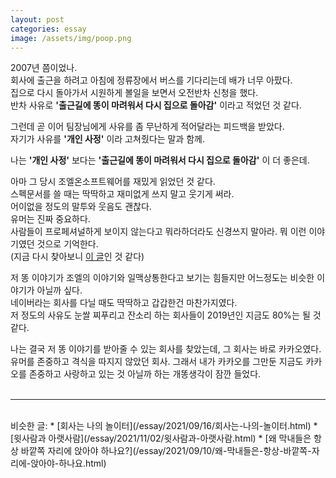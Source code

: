 ```yaml
---
layout: post
categories: essay
image: /assets/img/poop.png
---
```


2007년 쯤이었나.  
회사에 출근을 하려고 아침에 정류장에서 버스를 기다리는데 배가 너무 아팠다.  
집으로 다시 돌아가서 시원하게 볼일을 보면서 오전반차 신청을 했다.  
반차 사유로 **'출근길에 똥이 마려워서 다시 집으로 돌아감'** 이라고 적었던 것 같다.

그런데 곧 이어 팀장님에게 사유를 좀 무난하게 적어달라는 피드백을 받았다.  
자기가 사유를 **'개인 사정'** 이라 고쳐줬다는 말과 함께.

나는 **'개인 사정'** 보다는 **'출근길에 똥이 마려워서 다시 집으로 돌아감'** 이 더 좋은데.

아마 그 당시 조엘온소프트웨어를 재밌게 읽었던 것 같다.  
스펙문서를 쓸 때는 딱딱하고 재미없게 쓰지 말고 웃기게 써라.  
어이없을 정도의 말투와 웃음도 괜찮다.  
유머는 진짜 중요하다.  
사람들이 프로페셔널하게 보이지 않는다고 뭐라하더라도 신경쓰지 말아라. 뭐 이런 이야기였던 것으로 기억한다.  
(지금 다시 찾아보니 [이 글](https://www.joelonsoftware.com/2000/10/15/painless-functional-specifications-part-4-tips/)인 것 같다)

저 똥 이야기가 조엘의 이야기와 일맥상통한다고 보기는 힘들지만 어느정도는 비슷한 이야기가 아닐까 싶다.  
네이버라는 회사를 다닐 때도 딱딱하고 갑갑한건 마찬가지였다.  
저 정도의 사유도 눈쌀 찌푸리고 잔소리 하는 회사들이 2019년인 지금도 80%는 될 것 같다.

나는 결국 저 똥 이야기를 받아줄 수 있는 회사를 찾았는데, 그 회사는 바로 카카오였다.  
유머를 존중하고 격식을 따지지 않았던 회사. 그래서 내가 카카오를 그만둔 지금도 카카오를 존중하고 사랑하고 있는 것 아닐까 하는 개똥생각이 잠깐 들었다.
<br>
<br>

---

<br>
비슷한 글:
* [회사는 나의 놀이터](/essay/2021/09/16/회사는-나의-놀이터.html)
* [윗사람과 아랫사람](/essay/2021/11/02/윗사람과-아랫사람.html)
* [왜 막내들은 항상 바깥쪽 자리에 앉아야 하나요?](/essay/2021/09/10/왜-막내들은-항상-바깥쪽-자리에-앉아야-하나요.html)